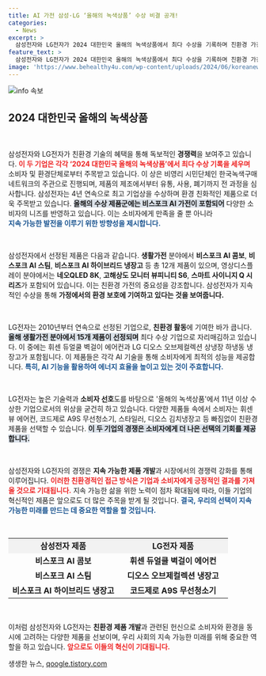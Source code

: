 ```yaml
---
title: AI 가전 삼성·LG ‘올해의 녹색상품’ 수상 비결 공개!
categories:
  - News
excerpt: >
  삼성전자와 LG전자가 2024 대한민국 올해의 녹색상품에서 최다 수상을 기록하며 친환경 가전의 선두주자로 자리매김했다. 삼성전자는 15개 제품이 선정되며 녹색마스터피스상을 수상했고, LG전자는 15년 연속 수상의 영예를 안았다.
feature_text: >
  삼성전자와 LG전자가 2024 대한민국 올해의 녹색상품에서 최다 수상을 기록하며 친환경 가전의 선두주자로 자리매김했다. 삼성전자는 15개 제품이 선정되며 녹색마스터피스상을 수상했고, LG전자는 15년 연속 수상의 영예를 안았다.
image: 'https://www.behealthy4u.com/wp-content/uploads/2024/06/koreanews.jpg'
---
```


<p><img src="https://www.behealthy4u.com/wp-content/uploads/2024/06/koreanews.jpg" alt="info 속보" /></p>

<h2 data-ke-size="size26">2024 대한민국 올해의 녹색상품</h2>

<p data-ke-size="size16">&nbsp;</p>

<p>삼성전자와 LG전자가 친환경 기술의 혜택을 통해 독보적인 <b>경쟁력</b>을 보여주고 있습니다. <b><span style="color: #ee2323;">이 두 기업은 각각 ‘2024 대한민국 올해의 녹색상품’에서 최다 수상 기록을 세우며</span></b> 소비자 및 환경단체로부터 주목받고 있습니다. 이 상은 비영리 시민단체인 한국녹색구매네트워크의 주관으로 진행되며, 제품의 제조에서부터 유통, 사용, 폐기까지 전 과정을 심사합니다. 삼성전자는 4년 연속으로 최고 기업상을 수상하며 환경 친화적인 제품으로 더욱 주목받고 있습니다. <b><span style="background-color: #21538527;">올해의 수상 제품군에는 비스포크 AI 가전이 포함되어</span></b> 다양한 소비자의 니즈를 반영하고 있습니다. 이는 소비자에게 만족을 줄 뿐 아니라<br><b><span style="color: #1a5490;">지속 가능한 발전을 이루기 위한 방향성을 제시합니다.</span></b> </p>

<p data-ke-size="size16">&nbsp;</p>

<p>삼성전자에서 선정된 제품은 다음과 같습니다. <b>생활가전</b> 분야에서 <b>비스포크 AI 콤보</b>, <b>비스포크 AI 스팀</b>, <b>비스포크 AI 하이브리드 냉장고</b> 등 총 12개 제품이 있으며, 영상디스플레이 분야에서는 <b>네오QLED 8K</b>, <b>고해상도 모니터 뷰피니티 S6</b>, <b>스마트 사이니지 Q 시리즈</b>가 포함되어 있습니다. 이는 친환경 가전의 중요성을 강조합니다. 삼성전자가 지속적인 수상을 통해 <b><span style="ee2323;">가정에서의 환경 보호에 기여하고 있다는 것을 보여줍니다.</span></b> </p>

<p data-ke-size="size16">&nbsp;</p>

<p>LG전자는 2010년부터 연속으로 선정된 기업으로, <b>친환경 활동</b>에 기여한 바가 큽니다. <b><span style="background-color: #21538527;">올해 생활가전 분야에서 15개 제품이 선정되며</span></b> 최다 수상 기업으로 자리매김하고 있습니다. 이 중에는 휘센 듀얼쿨 벽걸이 에어컨과 LG 디오스 오브제컬렉션 상냉장 하냉동 냉장고가 포함됩니다. 이 제품들은 각각 AI 기술을 통해 소비자에게 최적의 성능을 제공합니다. <b><span style="color: #1a5490;">특히, AI 기능을 활용하여 에너지 효율을 높이고 있는 것이 주효합니다.</span></b> </p>

<p data-ke-size="size16">&nbsp;</p>

<p>LG전자는 높은 기술력과 <b>소비자 선호</b>도를 바탕으로 '올해의 녹색상품'에서 11년 이상 수상한 기업으로서의 위상을 굳건히 하고 있습니다. 다양한 제품들 속에서 소비자는 휘센 뷰 에어컨, 코드제로 A9S 무선청소기, 스타일러, 디오스 김치냉장고 등 빠짐없이 친환경 제품을 선택할 수 있습니다. <b><span style="background-color: #21538527;">이 두 기업의 경쟁은 소비자에게 더 나은 선택의 기회를 제공합니다.</span></b> </p>

<p data-ke-size="size16">&nbsp;</p>

<p>삼성전자와 LG전자의 경쟁은 <b>지속 가능한 제품 개발</b>과 시장에서의 경쟁력 강화를 통해 이루어집니다. <b><span style="color: #ee2323;">이러한 친환경적인 접근 방식은 기업과 소비자에게 긍정적인 결과를 가져올 것으로 기대됩니다.</span></b> 지속 가능한 삶을 위한 노력이 점차 확대됨에 따라, 이들 기업의 혁신적인 제품은 앞으로도 더 많은 주목을 받게 될 것입니다. <b><span style="color: #1a5490;">결국, 우리의 선택이 지속 가능한 미래를 만드는 데 중요한 역할을 할 것입니다.</span></b></p>

<p data-ke-size="size16">&nbsp;</p>

<table style="width: 100%; border-collapse: collapse;">
<tr style="text-align: center;" bgcolor="#f2f2f2">
<td style="width: 50%; height: 30px;"><b>삼성전자 제품</b></td>
<td style="width: 50%; height: 30px;"><b>LG전자 제품</b></td>
</tr>
<tr>
<td style="text-align: center; height: 17px;"><b>비스포크 AI 콤보</b></td>
<td style="text-align: center; height: 17px;"><b>휘센 듀얼쿨 벽걸이 에어컨</b></td>
</tr>
<tr>
<td style="text-align: center; height: 17px;"><b>비스포크 AI 스팀</b></td>
<td style="text-align: center; height: 17px;"><b>디오스 오브제컬렉션 냉장고</b></td>
</tr>
<tr>
<td style="text-align: center; height: 17px;"><b>비스포크 AI 하이브리드 냉장고</b></td>
<td style="text-align: center; height: 17px;"><b>코드제로 A9S 무선청소기</b></td>
</tr>
</table>

<p data-ke-size="size16">&nbsp;</p>

<p>이처럼 삼성전자와 LG전자는 <b>친환경 제품 개발</b>과 관련된 헌신으로 소비자와 환경을 동시에 고려하는 다양한 제품을 선보이며, 우리 사회의 지속 가능한 미래를 위해 중요한 역할을 하고 있습니다. <b><span style="color: #ee2323;">앞으로도 이들의 혁신이 기대됩니다.</span></b></p>
생생한 뉴스, <a href="https://qoogle.tistory.com" rel="dofollow">qoogle.tistory.com</a>


